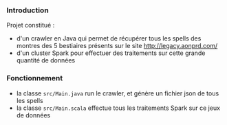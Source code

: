 ### Introduction

Projet constitué :

* d'un crawler en Java qui permet de récupérer tous les spells des montres des 5 bestiaires présents sur le site http://legacy.aonprd.com/
* d'un cluster Spark pour effectuer des traitements sur cette grande quantité de données

### Fonctionnement

* la classe `src/Main.java` run le crawler, et génère un fichier json de tous les spells
* la classe `src/Main.scala` effectue tous les traitements Spark sur ce jeux de données